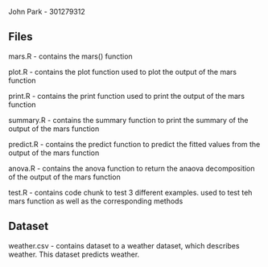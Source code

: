 John Park - 301279312


## Files

mars.R - contains the mars() function

plot.R - contains the plot function used to plot the output of the mars function

print.R - contains the print function used to print the output of the mars function

summary.R - contains the summary function to print the summary of the output of the mars function

predict.R - contains the predict function to predict the fitted values from the output of the mars function

anova.R - contains the anova function to return the anaova decomposition of the output of the mars function

test.R - contains code chunk to test 3 different examples. used to test teh mars function as well as the corresponding methods

## Dataset
weather.csv - contains dataset to a weather dataset, which describes weather. This dataset predicts weather.

